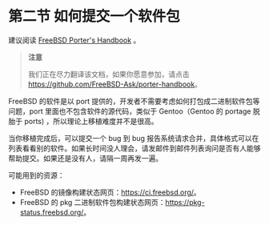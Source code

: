 # 第二节 如何提交一个软件包

建议阅读 [FreeBSD Porter's Handbook](https://docs.freebsd.org/en/books/porters-handbook/) 。

>**注意**
>
>我们正在尽力翻译该文档，如果你愿意参加，请点击 <https://github.com/FreeBSD-Ask/porter-handbook>。

FreeBSD 的软件是以 port 提供的，开发者不需要考虑如何打包成二进制软件包等问题，port 里面也不包含软件的源代码，类似于 Gentoo（Gentoo 的 portage 脱胎于 ports) ，所以理论上移植难度并不是很高。

当你移植完成后，可以提交一个 bug 到 bug 报告系统请求合并，具体格式可以在列表看看别的软件。如果长时间没人理会，请发邮件到邮件列表询问是否有人能够帮助提交。如果还是没有人，请隔一周再发一遍。

可能用到的资源：

 - FreeBSD 的镜像构建状态网页：<https://ci.freebsd.org/>。
 - FreeBSD 的 pkg 二进制软件包构建状态网页：<https://pkg-status.freebsd.org/>。


